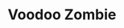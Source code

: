 ---
title: Voodoo Zombie
developer: Lunch Money Games
image: VoodooZombie.jpg
link: http://www.voodoo-zombie.com
ios: https://itunes.apple.com/ca/app/voodoo-zombie/id665324931
---